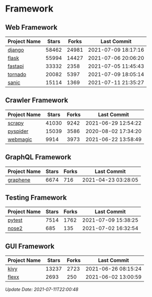 # Framework

## Web Framework
| Project Name | Stars | Forks | Last Commit |
| ------------ | ----- | ----- | ----------- |
| [django](https://github.com/django/django) | 58462 | 24981 | 2021-07-09 18:17:16 |
| [flask](https://github.com/pallets/flask) | 55994 | 14427 | 2021-07-06 20:06:20 |
| [fastapi](https://github.com/tiangolo/fastapi) | 33332 | 2358 | 2021-07-05 11:45:43 |
| [tornado](https://github.com/tornadoweb/tornado) | 20082 | 5397 | 2021-07-09 18:05:14 |
| [sanic](https://github.com/sanic-org/sanic) | 15114 | 1369 | 2021-07-11 21:35:27 |

## Crawler Framework
| Project Name | Stars | Forks | Last Commit |
| ------------ | ----- | ----- | ----------- |
| [scrapy](https://github.com/scrapy/scrapy) | 41030 | 9242 | 2021-06-29 12:54:22 |
| [pyspider](https://github.com/binux/pyspider) | 15039 | 3586 | 2020-08-02 17:34:20 |
| [webmagic](https://github.com/code4craft/webmagic) | 9914 | 3973 | 2021-06-22 13:58:49 |

## GraphQL Framework
| Project Name | Stars | Forks | Last Commit |
| ------------ | ----- | ----- | ----------- |
| [graphene](https://github.com/graphql-python/graphene) | 6674 | 716 | 2021-04-23 03:28:05 |

## Testing Framework
| Project Name | Stars | Forks | Last Commit |
| ------------ | ----- | ----- | ----------- |
| [pytest](https://github.com/pytest-dev/pytest) | 7514 | 1762 | 2021-07-09 15:38:25 |
| [nose2](https://github.com/nose-devs/nose2) | 685 | 135 | 2021-07-02 16:32:54 |

## GUI Framework
| Project Name | Stars | Forks | Last Commit |
| ------------ | ----- | ----- | ----------- |
| [kivy](https://github.com/kivy/kivy) | 13237 | 2723 | 2021-06-26 08:15:24 |
| [flexx](https://github.com/flexxui/flexx) | 2693 | 250 | 2021-06-02 13:00:59 |

*Update Date: 2021-07-11T22:00:48*